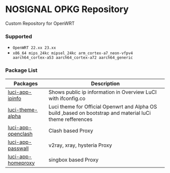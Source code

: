 # NOSIGNAL OPKG Repository
Custom Repository for OpenWRT

### Supported
- ` OpenWRT 22.xx 23.xx `
- ` x86_64 mips_24kc mipsel_24kc arm_cortex-a7_neon-vfpv4 aarch64_cortex-a53 aarch64_cortex-a72 aarch64_generic `

### Package List
| Packages | Description |
| ---- | ---- |
| [luci-app-ipinfo][] | Shows public ip information in Overview LuCI with ifconfig.co |
| [luci-theme-alpha][] | Luci theme for Official Openwrt and Alpha OS build ,based on bootstrap and material luCi theme refferences |
| [luci-app-openclash][] | Clash based Proxy |
| [luci-app-passwall][] | v2ray, xray, hysteria Proxy |
| [luci-app-homeproxy][] | singbox based Proxy |


[luci-app-ipinfo]: https://github.com/animegasan/luci-app-ipinfo
[luci-theme-alpha]: https://github.com/derisamedia/luci-theme-alpha
[luci-app-openclash]: https://github.com/vernesong/OpenClash
[luci-app-passwall]: https://github.com/xiaorouji/openwrt-passwall
[luci-app-homeproxy]: https://github.com/douglarek/luci-app-homeproxy
